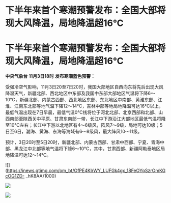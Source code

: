 # 下半年来首个寒潮预警发布：全国大部将现大风降温，局地降温超16℃

# 下半年来首个寒潮预警发布：全国大部将现大风降温，局地降温超16℃

**中央气象台** **11月3日18时** **发布寒潮蓝色预警：**

受强冷空气影响，11月3日20至7日20时，我国大部地区自西向东将先后出现大风降温天气，新疆北部、西北地区中东部及我国中东部大部地区气温将下降6～10℃，新疆北部、内蒙古西部、西北地区东部、东北地区中南部、黄淮东部、江淮、江南东北部等地气温下降12～14℃，吉林中部等地局地降温可达16℃以上，最低气温出现在7日早晨，最低气温0℃线将位于河北北部、北京西部和北部、山西南部至陕西关中平原、甘肃东南部一带，长江中下游沿江大部地区最低气温将降至10℃左右；长江中下游以北地区有4～6级风，阵风7～9级，局地可达10级；5日至6日，渤海、黄海、东海等海域有6～8级风，最大阵风10～11级。

预计，3日20时至5日20时，新疆北部、内蒙古西部、甘肃中西部、宁夏、青海中部、黑龙江中北部等地气温将下降6～10℃，其中，甘肃西部、新疆阿勒泰地区局地降温可达12～14℃。

![](https://inews.gtimg.com/om_bt/OfPE4KIrWY_LUFGk4gx_18FeOYpSzrOmKGcOG1ZD-
_hK8AA/1000)

![](https://inews.gtimg.com/om_bt/OqvP9KGxu97Bqvjt76_5oHKeVtVVrL2WFl5VkI6G_7218AA/1000)

![](https://inews.gtimg.com/om_bt/ON3mfQYoGgbLwYEDEavRM7PIbjXzAcYWI1hGe8p-CKx0oAA/1000)

